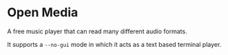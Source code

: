 # Open Media

A free music player that can read many different audio formats.

It supports a `--no-gui` mode in which it acts as a text based terminal player.
